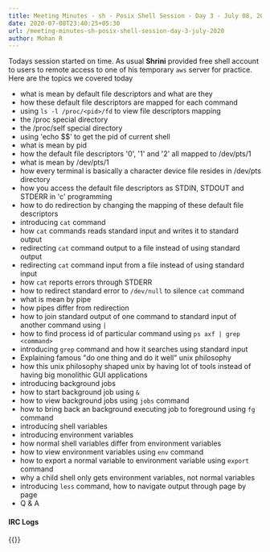 ```yaml
---
title: Meeting Minutes - sh - Posix Shell Session - Day 3 - July 08, 2020
date: 2020-07-08T23:40:25+05:30
url: /meeting-minutes-sh-posix-shell-session-day-3-july-2020
author: Mohan R
---
```


Todays session started on time. As usual **Shrini** provided free shell account to users to remote access to one of his temporary `aws` server for practice. Here are the topics we covered today

* what is mean by default file descriptors and what are they
* how these default file descriptors are mapped for each command
* using `ls -l /proc/<pid>/fd` to view file descriptors mapping
* the /proc special directory
* the /proc/self special directory
* using 'echo $$' to get the pid of current shell
* what is mean by pid
* how the default file descriptors '0', '1' and '2' all mapped to /dev/pts/1
* what is mean by /dev/pts/1
* how every terminal is basically a character device file resides in /dev/pts directory
* how you access the default file descriptors as STDIN, STDOUT and STDERR in 'c' programming
* how to do redirection by changing the mapping of these default file descriptors
* introducing `cat` command
* how `cat` commands reads standard input and writes it to standard output
* redirecting `cat` command output to a file instead of using standard output
* redirecting `cat` command input from a file instead of using standard input
* how `cat` reports errors through STDERR
* how to redirect standard error to `/dev/null` to silence `cat` command
* what is mean by pipe
* how pipes differ from redirection
* how to join standard output of one command to standard input of another command using `|`
* how to find process id of particular command using `ps axf | grep <command>`
* introducing `grep` command and how it searches using standard input
* Explaining famous "do one thing and do it well" unix philosophy
* how this unix philosophy shaped unix by having lot of tools instead of having big monolithic GUI applications
* introducing background jobs
* how to start background job using `&`
* how to view background jobs using `jobs` command
* how to bring back an background executing job to foreground using `fg` command
* introducing shell variables
* introducing environment variables
* how normal shell variables differ from environment variables
* how to view environment variables using `env` command
* how to export a normal variable to environment variable using `export` command
* why a child shell only gets environment variables, not normal variables
* introducing `less` command, how to navigate output through page by page
* Q & A

#### IRC Logs

{{<gist mohan43u ee8c305484f972f2e262ef67934bc332>}}
